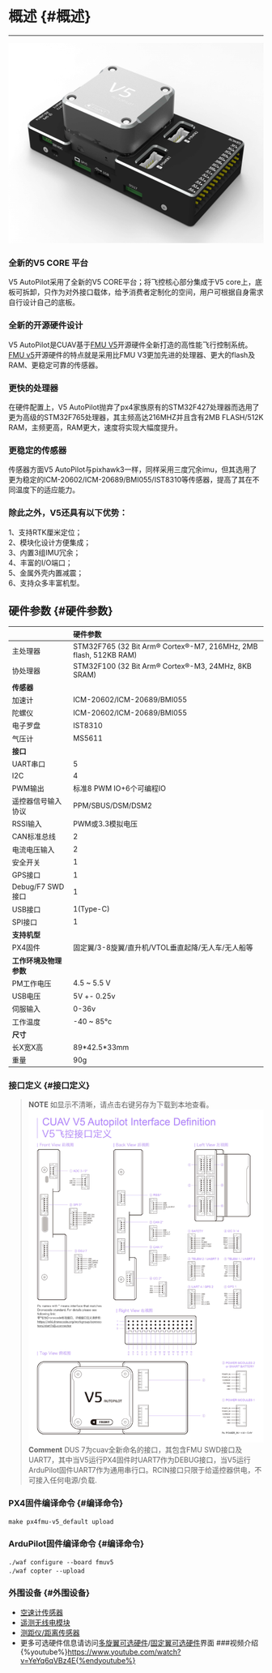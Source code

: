 # 概述 {#概述}

---

![V5 AutoPilot](../assets/flight-controller/v5-autopilot/v5-autopilot.jpg)

### 全新的V5 CORE 平台

V5 AutoPilot采用了全新的V5 CORE平台；将飞控核心部分集成于V5 core上，底板可拆卸，只作为对外接口载体，给予消费者定制化的空间，用户可根据自身需求自行设计自己的底板。

### 全新的开源硬件设计

V5 AutoPilot是CUAV基于[FMU V5](https://docs.px4.io/en/flight_controller/pixhawk_series.html)开源硬件全新打造的高性能飞行控制系统。[FMU v5](https://docs.px4.io/en/flight_controller/pixhawk_series.html)开源硬件的特点就是采用比FMU V3更加先进的处理器、更大的flash及RAM、更稳定可靠的传感器。

### 更快的处理器

在硬件配置上，V5 AutoPilot抛弃了px4家族原有的STM32F427处理器而选用了更为高级的STM32F765处理器，其主频高达216MHZ并且含有2MB FLASH/512K RAM，主频更高，RAM更大，速度将实现大幅度提升。

### 更稳定的传感器

传感器方面V5 AutoPilot与pixhawk3一样，同样采用三度冗余imu，但其选用了更为稳定的ICM-20602/ICM-20689/BMI055/IST8310等传感器，提高了其在不同温度下的适应能力。

### 除此之外，V5还具有以下优势：

1、支持RTK厘米定位；  
2、模块化设计方便集成；  
3、内置3组IMU冗余；  
4、丰富的I/O端口；  
5、金属外壳内置减震；  
6、支持众多丰富机型。

## 硬件参数 {#硬件参数}

|  | **硬件参数** |
| :--- | :--- |
| 主处理器 | STM32F765  \(32 Bit Arm® Cortex®-M7, 216MHz, 2MB flash, 512KB RAM\) |
| 协处理器 | STM32F100 \(32 Bit Arm® Cortex®-M3, 24MHz, 8KB SRAM\) |
| **传感器** |  |
| 加速计 | ICM-20602/ICM-20689/BMI055 |
| 陀螺仪 | ICM-20602/ICM-20689/BMI055 |
| 电子罗盘 | IST8310 |
| 气压计 | MS5611 |
| **接口** |  |
| UART串口 | 5 |
| I2C | 4 |
| PWM输出 | 标准8 PWM IO+6个可编程IO |
| 遥控器信号输入协议 | PPM/SBUS/DSM/DSM2 |
| RSSI输入 | PWM或3.3模拟电压 |
| CAN标准总线 | 2 |
| 电流电压输入 | 2 |
| 安全开关 | 1 |
| GPS接口 | 1 |
| Debug/F7 SWD接口 | 1 |
| USB接口 | 1\(Type-C\) |
| SPI接口 | 1 |
| **支持机型** |  |
| PX4固件 | 固定翼/3-8旋翼/直升机/VTOL垂直起降/无人车/无人船等 |
| **工作环境及物理参数** |  |
| PM工作电压 | 4.5 ~ 5.5 V |
| USB电压 | 5V +- 0.25v |
| 伺服输入 | 0-36v |
| 工作温度 | -40 ~ 85°c |
| **尺寸** |  |
| 长X宽X高 | 89\*42.5\*33mm |
| 重量 | 90g |

### 接口定义 {#接口定义}
> **NOTE** 如显示不清晰，请点击右键另存为下载到本地查看。
![V5 pinouts](../assets/flight-controller/v5-autopilot/v5-pinouts.jpg)
> **Comment** DUS 7为cuav全新命名的接口，其包含FMU SWD接口及UART7，其中当V5运行PX4固件时UART7作为DEBUG接口，当V5运行ArduPilot固件UART7作为通用串行口。RCIN接口只限于给遥控器供电，不可接入任何电源/负载.

### PX4固件编译命令 {#编译命令}

`make px4fmu-v5_default upload`

### ArduPilot固件编译命令 {#编译命令}

`./waf configure --board fmuv5`  
`./waf copter --upload`

### 外围设备 {#外围设备}

* [空速计传感器](http://doc.cuav.net/tutorial/plane/optional-hardware/airspeed.html)
* [遥测无线电模块](http://doc.cuav.net/tutorial/plane/optional-hardware/radio.html)
* [测距仪/距离传感器 ](http://doc.cuav.net/tutorial/copter/optional-hardware/rangefinders/rangefinders.html)
* 更多可选硬件信息请访问[多旋翼可选硬件](http://preview.cuav.net/tutorial/copter/)/[固定翼可选硬件](http://preview.cuav.net/tutorial/plane/zh-hans/)界面
###视频介绍
{%youtube%}https://www.youtube.com/watch?v=YeYq6qVBz4E{%endyoutube%}




